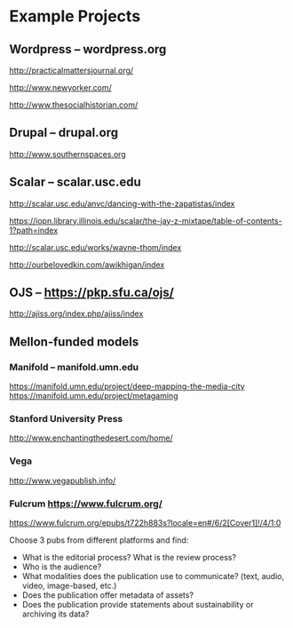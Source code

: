 # Example Projects

## Wordpress – wordpress.org

http://practicalmattersjournal.org/ 

http://www.newyorker.com/ 

http://www.thesocialhistorian.com/

## Drupal – drupal.org

http://www.southernspaces.org

## Scalar – scalar.usc.edu

http://scalar.usc.edu/anvc/dancing-with-the-zapatistas/index

https://iopn.library.illinois.edu/scalar/the-jay-z-mixtape/table-of-contents-1?path=index

http://scalar.usc.edu/works/wayne-thom/index 

http://ourbelovedkin.com/awikhigan/index

## OJS – https://pkp.sfu.ca/ojs/

http://ajiss.org/index.php/ajiss/index


## Mellon-funded models
### Manifold – manifold.umn.edu
https://manifold.umn.edu/project/deep-mapping-the-media-city
https://manifold.umn.edu/project/metagaming

### Stanford University Press
http://www.enchantingthedesert.com/home/

### Vega
http://www.vegapublish.info/

### Fulcrum https://www.fulcrum.org/
https://www.fulcrum.org/epubs/t722h883s?locale=en#/6/2[Cover1]!/4/1:0

Choose 3 pubs from different platforms and find:
- What is the editorial process? What is the review process?
- Who is the audience?
- What modalities does the publication use to communicate? (text, audio, video, image-based, etc.)
- Does the publication offer metadata of assets?
- Does the publication provide statements about sustainability or archiving its data?
